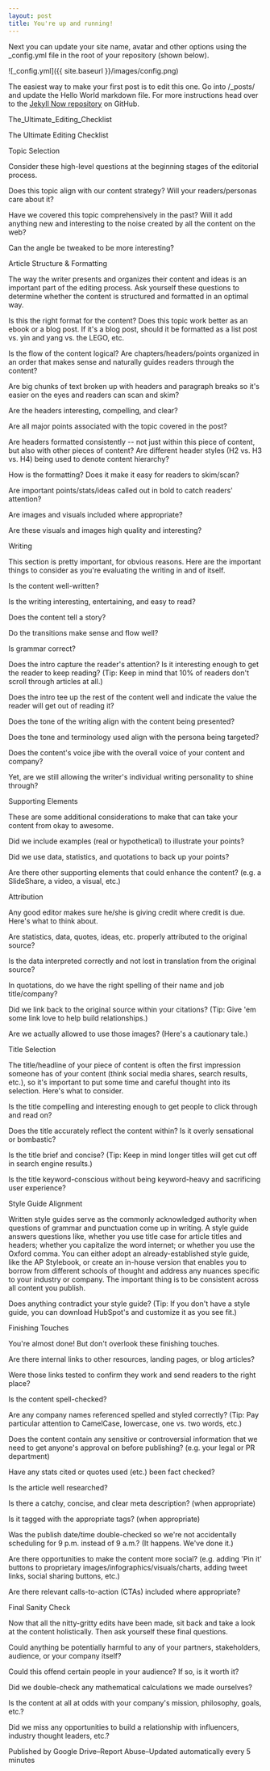 ```yaml
---
layout: post
title: You're up and running!
---
```


Next you can update your site name, avatar and other options using the _config.yml file in the root of your repository (shown below).

![_config.yml]({{ site.baseurl }}/images/config.png)

The easiest way to make your first post is to edit this one. Go into /_posts/ and update the Hello World markdown file. For more instructions head over to the [Jekyll Now repository](https://github.com/barryclark/jekyll-now) on GitHub.


The_Ultimate_Editing_Checklist

The Ultimate Editing Checklist

Topic Selection

Consider these high-level questions at the beginning stages of the editorial process.

  Does this topic align with our content strategy? Will your readers/personas care about it? 

 

  Have we covered this topic comprehensively in the past? Will it add anything new and interesting to the noise created by all the content on the web?

 

  Can the angle be tweaked to be more interesting?

Article Structure & Formatting

The way the writer presents and organizes their content and ideas is an important part of the editing process. Ask yourself these questions to determine whether the content is structured and formatted in an optimal way.

  Is this the right format for the content? Does this topic work better as an ebook or a blog post. If it's a blog post, should it be formatted as a list post vs. yin and yang vs. the LEGO, etc.

 

  Is the flow of the content logical? Are chapters/headers/points organized in an order that makes sense and naturally guides readers through the content?

 

  Are big chunks of text broken up with headers and paragraph breaks so it's easier on the eyes and readers can scan and skim?

 

  Are the headers interesting, compelling, and clear?

 

  Are all major points associated with the topic covered in the post?

 

  Are headers formatted consistently -- not just within this piece of content, but also with other pieces of content? Are different header styles (H2 vs. H3 vs. H4) being used to denote content hierarchy?

 

  How is the formatting? Does it make it easy for readers to skim/scan?

 

  Are important points/stats/ideas called out in bold to catch readers' attention?

 

  Are images and visuals included where appropriate?

 

  Are these visuals and images high quality and interesting?

Writing

This section is pretty important, for obvious reasons. Here are the important things to consider as you're evaluating the writing in and of itself.

  Is the content well-written?

 

  Is the writing interesting, entertaining, and easy to read?

 

  Does the content tell a story?

 

  Do the transitions make sense and flow well?

 

  Is grammar correct?


  Does the intro capture the reader's attention? Is it interesting enough to get the reader to keep reading? (Tip: Keep in mind that 10% of readers don't scroll through articles at all.)

 

  Does the intro tee up the rest of the content well and indicate the value the reader will get out of reading it?


  Does the tone of the writing align with the content being presented?

 

  Does the tone and terminology used align with the persona being targeted?

 

  Does the content's voice jibe with the overall voice of your content and company?

 

  Yet, are we still allowing the writer's individual writing personality to shine through?

Supporting Elements 

These are some additional considerations to make that can take your content from okay to awesome.

  Did we include examples (real or hypothetical) to illustrate your points?

 

  Did we use data, statistics, and quotations to back up your points?

 

  Are there other supporting elements that could enhance the content? (e.g. a SlideShare, a video, a visual, etc.)

Attribution

Any good editor makes sure he/she is giving credit where credit is due. Here's what to think about. 

  Are statistics, data, quotes, ideas, etc. properly attributed to the original source?

 

  Is the data interpreted correctly and not lost in translation from the original source?

 

  In quotations, do we have the right spelling of their name and job title/company?

 

  Did we link back to the original source within your citations? (Tip: Give 'em some link love to help build relationships.)

 

  Are we actually allowed to use those images? (Here's a cautionary tale.)

Title Selection

The title/headline of your piece of content is often the first impression someone has of your content (think social media shares, search results, etc.), so it's important to put some time and careful thought into its selection. Here's what to consider.

  Is the title compelling and interesting enough to get people to click through and read on?

 

  Does the title accurately reflect the content within? Is it overly sensational or bombastic?

 

  Is the title brief and concise? (Tip: Keep in mind longer titles will get cut off in search engine results.)


  Is the title keyword-conscious without being keyword-heavy and sacrificing user experience?

Style Guide Alignment

Written style guides serve as the commonly acknowledged authority when questions of grammar and punctuation come up in writing. A style guide answers questions like, whether you use title case for article titles and headers; whether you capitalize the word internet; or whether you use the Oxford comma. You can either adopt an already-established style guide, like the AP Stylebook, or create an in-house version that enables you to borrow from different schools of thought and address any nuances specific to your industry or company. The important thing is to be consistent across all content you publish.

  Does anything contradict your style guide? (Tip: If you don't have a style guide, you can download HubSpot's and customize it as you see fit.)

Finishing Touches

You're almost done! But don't overlook these finishing touches.

  Are there internal links to other resources, landing pages, or blog articles?

 

  Were those links tested to confirm they work and send readers to the right place? 

 

  Is the content spell-checked? 

 

  Are any company names referenced spelled and styled correctly? (Tip: Pay particular attention to CamelCase, lowercase, one vs. two words, etc.)

 

  Does the content contain any sensitive or controversial information that we need to get anyone's approval on before publishing? (e.g. your legal or PR department)

 

  Have any stats cited or quotes used (etc.) been fact checked?

 

  Is the article well researched?

 

  Is there a catchy, concise, and clear meta description? (when appropriate)

 

  Is it tagged with the appropriate tags? (when appropriate)

 

  Was the publish date/time double-checked so we're not accidentally scheduling for 9 p.m. instead of 9 a.m.? (It happens. We've done it.)

 

  Are there opportunities to make the content more social? (e.g. adding 'Pin it' buttons to proprietary images/infographics/visuals/charts, adding tweet links, social sharing buttons, etc.)

 

  Are there relevant calls-to-action (CTAs) included where appropriate?

Final Sanity Check

Now that all the nitty-gritty edits have been made, sit back and take a look at the content holistically. Then ask yourself these final questions.

  Could anything be potentially harmful to any of your partners, stakeholders, audience, or your company itself? 

 

  Could this offend certain people in your audience? If so, is it worth it?

 

  Did we double-check any mathematical calculations we made ourselves?

 

  Is the content at all at odds with your company's mission, philosophy, goals, etc.?

 

  Did we miss any opportunities to build a relationship with influencers, industry thought leaders, etc.?

Published by Google Drive–Report Abuse–Updated automatically every 5 minutes
